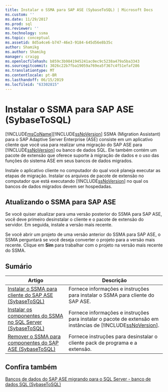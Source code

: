 ```yaml
---
title: Instalar o SSMA para SAP ASE (SybaseToSQL) | Microsoft Docs
ms.custom: ''
ms.date: 11/29/2017
ms.prod: sql
ms.reviewer: ''
ms.technology: ssma
ms.topic: conceptual
ms.assetid: 8d5a4ce6-b747-46e3-9184-645d56e8b35c
author: Shamikg
ms.author: Shamikg
manager: craigg
ms.openlocfilehash: b859c3b9841945241ac0ec9c5238a479a5ba3343
ms.sourcegitcommit: 3026c22b7fba19059a769ea5f367c4f51efaf286
ms.translationtype: MT
ms.contentlocale: pt-BR
ms.lasthandoff: 06/15/2019
ms.locfileid: "63302815"
---
```

# <a name="installing-ssma-for-sap-ase-sybasetosql"></a>Instalar o SSMA para SAP ASE (SybaseToSQL)
[!INCLUDE[msCoName](../../includes/msconame_md.md)][!INCLUDE[ssNoVersion](../../includes/ssnoversion-md.md)] SSMA (Migration Assistant) para o SAP Adaptive Server Enterprise (ASE) consiste em um aplicativo cliente que você usa para realizar uma migração do SAP ASE para [!INCLUDE[ssNoVersion](../../includes/ssnoversion-md.md)] ou banco de dados SQL. Ele também contém um pacote de extensão que oferece suporte à migração de dados e o uso das funções do sistema ASE em seus bancos de dados migrados.  
  
Instale o aplicativo cliente no computador do qual você planeja executar as etapas de migração. Instalar os arquivos de pacote de extensão no computador que está executando [!INCLUDE[ssNoVersion](../../includes/ssnoversion-md.md)] no qual os bancos de dados migrados devem ser hospedadas.  
  
## <a name="upgrading-ssma-for-sap-ase"></a>Atualizando o SSMA para SAP ASE  
Se você quiser atualizar para uma versão posterior do SSMA para SAP ASE, você deve primeiro desinstalar o cliente e o pacote de extensão do servidor. Em seguida, instale a versão mais recente.  
  
Se você abrir um projeto de uma versão anterior do SSMA para SAP ASE, o SSMA perguntará se você deseja converter o projeto para a versão mais recente. Clique em **Sim** para trabalhar com o projeto na versão mais recente do SSMA.  
  
## <a name="contents"></a>Sumário  
  
|Artigo|Descrição|  
|---------|---------------|  
|[Instalar o SSMA para cliente do SAP ASE &#40;SybaseToSQL&#41;](../../ssma/sybase/installing-ssma-for-sybase-client-sybasetosql.md)|Fornece informações e instruções para instalar o SSMA para cliente do SAP ASE.|  
|[Instalar os componentes do SSMA no SQL Server &#40;SybaseToSQL&#41;](../../ssma/sybase/installing-ssma-components-on-sql-server-sybasetosql.md)|Fornece informações e instruções para instalar o pacote de extensão em instâncias de [!INCLUDE[ssNoVersion](../../includes/ssnoversion-md.md)].|  
|[Remover o SSMA para componentes do SAP ASE &#40;SybaseToSQL&#41;](../../ssma/sybase/removing-ssma-for-sybase-components-sybasetosql.md)|Fornece instruções para desinstalar o cliente pack de programa e a extensão.|  
  
## <a name="see-also"></a>Confira também  
[Bancos de dados do SAP ASE migrando para o SQL Server - banco de dados SQL &#40;SybaseToSQL&#41;](../../ssma/sybase/migrating-sybase-ase-databases-to-sql-server-azure-sql-db-sybasetosql.md)  
